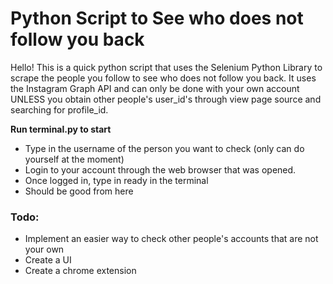 # Python Script to See who does not follow you back
Hello! This is a quick python script that uses the Selenium Python Library to scrape the people you follow to see who does not follow you back. It uses the Instagram Graph API and can only be done with your own account UNLESS you obtain other people's user_id's through view page source and searching for profile_id.

**Run terminal.py to start**
- Type in the username of the person you want to check (only can do yourself at the moment)
- Login to your account through the web browser that was opened.
- Once logged in, type in ready in the terminal   
- Should be good from here
### Todo: 
- Implement an easier way to check other people's accounts that are not your own
- Create a UI
- Create a chrome extension